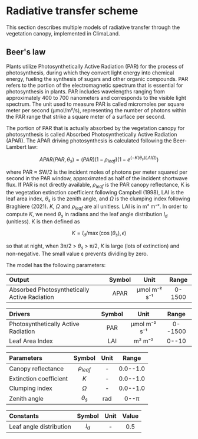 # Radiative transfer scheme
This section describes multiple models of radiative transfer
through the vegetation canopy, implemented in ClimaLand.

## Beer's law
Plants utilize Photosynthetically Active Radiation (PAR) for the process of photosynthesis, during which they convert light energy into chemical energy, fueling the synthesis of sugars and other organic compounds. PAR refers to the portion of the electromagnetic spectrum that is essential for photosynthesis in plants. PAR includes wavelengths ranging from approximately 400 to 700 nanometers and corresponds to the visible light spectrum. The unit used to measure PAR is called micromoles per square meter per second (μmol/m²/s), representing the number of photons within the PAR range that strike a square meter of a surface per second.

The portion of PAR that is actually absorbed by the vegetation canopy for photosynthesis is called Absorbed Photosynthetically Active Radiation (APAR). The APAR driving photosynthesis is calculated following the Beer-
Lambert law:

```math
APAR(PAR, \theta_s) = (PAR)(1 - \rho_{leaf})(1 - e^{(-K(\theta_s) LAI  \Omega)})
```

where PAR ≈ SW/2 is the incident moles of photons per meter squared per
second in the PAR window, approximated as half of the incident shortwave flux.
If PAR is not directly available, $ρ_{leaf}$ is the PAR canopy reflectance, K is the
vegetation extinction coefficient following Campbell (1998), LAI is the leaf area
index, $θ_s$ is the zenith angle, and $Ω$ is the clumping index following Braghiere
(2021). $K$, $Ω$ and $ρ_{leaf}$ are all unitless. LAI is in m² m⁻².
In order to compute $K$, we need $θ_s$ in radians and the leaf angle distribution $l_d$
(unitless). K is then defined as

```math
K = l_d/\max{(\cos{(\theta_s)}, \epsilon)}
```

so that at night, when 3π/2 > $θ_s$ > π/2, $K$ is large (lots of extinction) and
non-negative. The small value ε prevents dividing by zero.

The model has the following parameters:

| Output | Symbol | Unit | Range |
| :---         |     :---:      |    :---:      |     :---:   |
| Absorbed Photosynthetically Active Radiation  | APAR   | μmol m⁻² s⁻¹  | 0-1500 |

| Drivers | Symbol | Unit | Range |
| :---         |     :---:      |    :---:      |     :---:   |
| Photosynthetically Active Radiation | PAR | μmol m⁻² s⁻¹  | 0--1500 |
| Leaf Area Index   | LAI   | m² m⁻² | 0--10 |

| Parameters | Symbol | Unit | Range |
| :---         |     :---:      |    :---:      |     :---:   |
| Canopy reflectance | $ρ_{leaf}$  | -  | 0.0--1.0 |
| Extinction coefficient  | $K$   | - | 0.0--1.0 |
| Clumping index | $Ω$  | -  | 0.0--1.0 |
| Zenith angle | $θ_s$  | rad | 0--π |

| Constants | Symbol | Unit | Value |
| :---         |     :---:      |    :---:      |     :---:   |
| Leaf angle distribution | $l_d$ | - | 0.5 |
